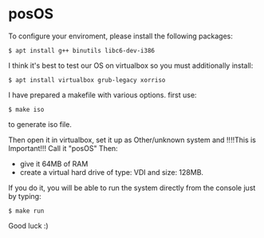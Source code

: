# posOS

To configure your enviroment, please install the following packages:

`$ apt install g++ binutils libc6-dev-i386`

I think it's best to test our OS on virtualbox so you must additionally install:

`$ apt install virtualbox grub-legacy xorriso`

I have prepared a makefile with various options.
first use:

`$ make iso` 

to generate iso file.

Then open it in virtualbox, set it up as Other/unknown system and !!!!This is Important!!!
Call it "posOS"
Then:
- give it 64MB of RAM
- create a virtual hard drive of type: VDI and size: 128MB.

If you do it, you will be able to run the system directly from the console just by typing:

`$ make run`

Good luck :)
